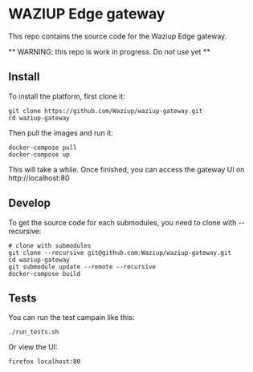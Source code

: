 WAZIUP Edge gateway
===================

This repo contains the source code for the Waziup Edge gateway.

** WARNING: this repo is work in progress. Do not use yet **

Install
-------

To install the platform, first clone it:
```
git clone https://github.com/Waziup/waziup-gateway.git
cd waziup-gateway
```

Then pull the images and run it:
```
docker-compose pull
docker-compose up
```

This will take a while. Once finished, you can access the gateway UI on http://localhost:80

Develop
-------

To get the source code for each submodules, you need to clone with --recursive:
```
# clone with submodules
git clone --recursive git@github.com:Waziup/waziup-gateway.git
cd waziup-gateway
git submodule update --remote --recursive
docker-compose build
```

Tests
-----

You can run the test campain like this:
```
./run_tests.sh
```

Or view the UI:
```
firefox localhost:80
```

